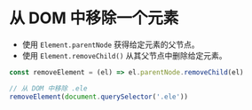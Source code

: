 # 从 DOM 中移除一个元素

- 使用 `Element.parentNode` 获得给定元素的父节点。
- 使用 `Element.removeChild()` 从其父节点中删除给定元素。

```js
const removeElement = (el) => el.parentNode.removeChild(el)

// 从 DOM 中移除 .ele
removeElement(document.querySelector('.ele'))
```
